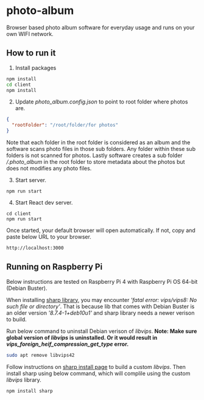 # photo-album
Browser based photo album software for everyday usage and runs on your own WIFI network.

## How to run it
1. Install packages
```bash
npm install
cd client
npm install
```

2. Update _photo_album.config.json_ to point to root folder where photos are.
```json
{
  "rootFolder": "/root/folder/for photos"
}
```

Note that each folder in the root folder is considered as an album and the software scans photo files in those sub folders.  Any folder within these sub folders is not scanned for photos.  Lastly software creates a sub folder _/.photo_album_ in the root folder to store metadata about the photos but does not modifies any photo files.

3. Start server.
```
npm run start
```

4. Start React dev server.
```
cd client
npm run start
```
Once started, your default browser will open automatically.  If not, copy and paste below URL to your browser.
```html
http://localhost:3000
```

## Running on Raspberry Pi
Below instructions are tested on Raspberry Pi 4 with Raspberry Pi OS 64-bit (Debian Buster).

When installing [sharp library](https://sharp.pixelplumbing.com), you may encounter _'fatal error: vips/vips8: No such file or directory'_.  That is because lib that comes with Debian Buster is an older version _'8.7.4-1+deb10u1'_ and sharp library needs a newer verison to build.

Run below command to uninstall Debian verison of _libvips_.  **Note: Make sure global version of _libvips_ is uninstalled.  Or it would result in _vips_foreign_heif_compression_get_type_ error.**
```bash
sudo apt remove libvips42
```
Follow instructions on [sharp install page](https://sharp.pixelplumbing.com/install) to build a custom _libvips_.  Then install sharp using below command, which will complile using the custom _libvips_ library.
```bash
npm install sharp
```